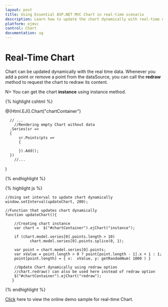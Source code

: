 ```yaml
---
layout: post
title: Using Essential ASP.NET MVC Chart in real-time scenario 
description: Learn how to update the chart dynamically with real-time data. 
platform: ejmvc
control: Chart
documentation: ug
---
```


# Real-Time Chart 

Chart can be updated dynamically with the real time data. Whenever you add a point or remove a point from the dataSource, you can call the **redraw** method to request the chart to redraw its content.    

N> You can get the chart **instance** using instance method.

{% highlight cshtml %}
     
@(Html.EJ().Chart("chartContainer")

      // ...
        //Rendering empty Chart without data
      .Series(sr =>
      {
          sr.Points(pts =>
          {
              
          }).Add();
      })
        //...
 )
 
 {% endhighlight %}
 
 
{% highlight js %}

    //Using set interval to update chart dynamically
    window.setInterval(updateChart, 200);

    //Function that updates chart dynamically
    function updateChart(){

        //Creating chart instance
        var chart =  $("#chartContainer").ejChart("instance");      
        
        if (chart.model.series[0].points.length > 10)
               chart.model.series[0].points.splice(0, 1);
        
        var point = chart.model.series[0].points;
        var xValue = point.length > 0 ? point[point.length - 1].x + 1 : 1;
        point[point.length] = { x:  xValue, y: getRandomNum( 1000 ) }
                
        //Update Chart dynamically using redraw option
        //chart.redraw() can also be used here instead of redraw option
        $("#chartContainer").ejChart("redraw");      
       }


{% endhighlight %}

[Click](http://mvc.syncfusion.com/demos/web/chart/live) here to view the online demo sample for real-time Chart.


